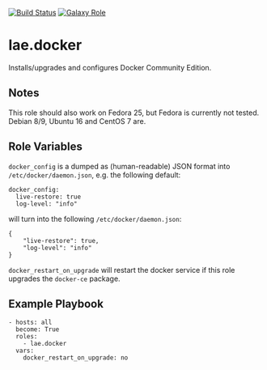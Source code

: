 [![Build Status](https://travis-ci.org/lae/ansible-role-docker.svg?branch=master)](https://travis-ci.org/lae/ansible-role-docker)
[![Galaxy Role](https://img.shields.io/badge/ansible--galaxy-docker-blue.svg)](https://galaxy.ansible.com/lae/docker/)

lae.docker
=========

Installs/upgrades and configures Docker Community Edition.

Notes
-----

This role should also work on Fedora 25, but Fedora is currently not tested.
Debian 8/9, Ubuntu 16 and CentOS 7 are.

Role Variables
--------------

`docker_config` is a dumped as (human-readable) JSON format into
`/etc/docker/daemon.json`, e.g. the following default:

```
docker_config:
  live-restore: true
  log-level: "info"
```

will turn into the following `/etc/docker/daemon.json`:

```
{
    "live-restore": true,
    "log-level": "info"
}
```

`docker_restart_on_upgrade` will restart the docker service if this role
upgrades the `docker-ce` package.


Example Playbook
----------------

```
- hosts: all
  become: True
  roles:
    - lae.docker
  vars:
    docker_restart_on_upgrade: no
```
